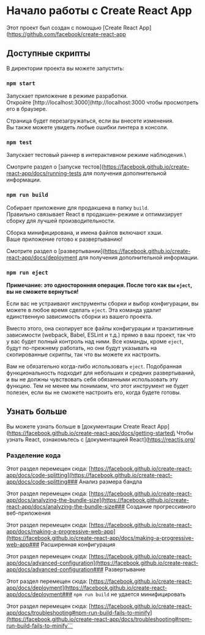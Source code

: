 # Начало работы с Create React App

Этот проект был создан с помощью [Create React App](https://github.com/facebook/create-react-app

## Доступные скрипты

В директории проекта вы можете запустить:

### `npm start`

Запускает приложение в режиме разработки.\
Откройте [http://localhost:3000](http://localhost:3000 чтобы просмотреть его в браузере.

Страница будет перезагружаться, если вы внесете изменения.\
Вы также можете увидеть любые ошибки линтера в консоли.

### `npm test`

Запускает тестовый раннер в интерактивном режиме наблюдения.\

Смотрите раздел о 
[запуске тестов](https://facebook.github.io/create-react-app/docs/running-tests для получения дополнительной информации.

### `npm run build`

Собирает приложение для продакшена в папку
`build`.\
Правильно связывает React в продакшен-режиме и оптимизирует сборку для лучшей производительности.

Сборка минифицирована, и имена файлов включают хэши.\
Ваше приложение готово к развертыванию!

Смотрите раздел о [развертывании](https://facebook.github.io/create-react-app/docs/deployment 
для получения дополнительной информации.

### `npm run eject`

**Примечание: это односторонняя операция. После того как вы `eject`, вы не сможете вернуться!**

Если вас не устраивают инструменты сборки и выбор конфигурации, вы можете в любое время сделать 
`eject`. 
Эта команда удалит единственную зависимость сборки из вашего проекта.

Вместо этого, она скопирует все файлы конфигурации и транзитивные зависимости (webpack, Babel, ESLint и т.д.) 
прямо в ваш проект, так что у вас будет полный контроль над ними. Все команды, кроме `eject`, 
будут по-прежнему работать, но они будут указывать на скопированные скрипты, так что вы можете их настроить. 


Вам не обязательно когда-либо использовать `eject`. 
Подобранная функциональность подходит для небольших и средних развертываний, 
и вы не должны чувствовать себя обязанными использовать эту функцию. 
Тем не менее мы понимаем, что этот инструмент не будет полезен, если вы не сможете настроить его, когда будете готовы.

## Узнать больше

Вы можете узнать больше в [документации Create React App](https://facebook.github.io/create-react-app/docs/getting-started\
Чтобы узнать React, ознакомьтесь с [документацией React](https://reactjs.org/

### Разделение кода

Этот раздел перемещен сюда: [https://facebook.github.io/create-react-app/docs/code-splitting](https://facebook.github.io/create-react-app/docs/code-splitting### Анализ размера бандла

Этот раздел перемещен сюда: [https://facebook.github.io/create-react-app/docs/analyzing-the-bundle-size](https://facebook.github.io/create-react-app/docs/analyzing-the-bundle-size### Создание прогрессивного веб-приложения

Этот раздел перемещен сюда: [https://facebook.github.io/create-react-app/docs/making-a-progressive-web-app](https://facebook.github.io/create-react-app/docs/making-a-progressive-web-app### Расширенная конфигурация

Этот раздел перемещен сюда: [https://facebook.github.io/create-react-app/docs/advanced-configuration](https://facebook.github.io/create-react-app/docs/advanced-configuration### Развертывание

Этот раздел перемещен сюда: [https://facebook.github.io/create-react-app/docs/deployment](https://facebook.github.io/create-react-app/docs/deployment### `npm run build` не удается минифицировать

Этот раздел перемещен сюда: [https://facebook.github.io/create-react-app/docs/troubleshooting#npm-run-build-fails-to-minify](https://facebook.github.io/create-react-app/docs/troubleshooting#npm-run-build-fails-to-minify```
